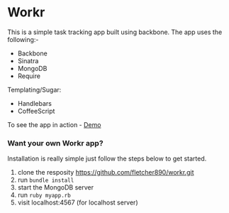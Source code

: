 # Workr

This is a simple task tracking app built using backbone. The app uses the following:-

* Backbone
* Sinatra
* MongoDB
* Require

Templating/Sugar:

* Handlebars
* CoffeeScript 

To see the app in action - <a href="http://workr.herokuapp.com/" target="_blank" title="Workr Demo">Demo</a>

### Want your own Workr app?

Installation is really simple just follow the steps below to get started.

1. clone the resposity https://github.com/fletcher890/workr.git
2. run `bundle install`
3. start the MongoDB server
4. run `ruby myapp.rb`
5. visit localhost:4567 (for localhost server)